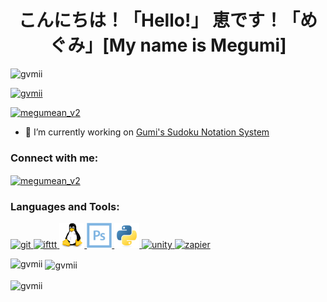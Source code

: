 <h1 align="center">こんにちは！「Hello!」 恵です！「めぐみ」[My name is Megumi]</h1>
<p align="left"> <img src="https://komarev.com/ghpvc/?username=gvmii&label=Profile%20views&color=0e75b6&style=flat" alt="gvmii" /> </p>

<p align="left"> <a href="https://github.com/ryo-ma/github-profile-trophy"><img src="https://github-profile-trophy.vercel.app/?username=gvmii" alt="gvmii" /></a> </p>

<p align="left"> <a href="https://twitter.com/megumean_v2" target="blank"><img src="https://img.shields.io/twitter/follow/megumean_v2?logo=twitter&style=for-the-badge" alt="megumean_v2" /></a> </p>

- 🔭 I’m currently working on [Gumi's Sudoku Notation System](https://github.com/gvmii/sudoku-notation)

<h3 align="left">Connect with me:</h3>
<p align="left">
<a href="https://twitter.com/megumean_v2" target="blank"><img align="center" src="https://raw.githubusercontent.com/rahuldkjain/github-profile-readme-generator/master/src/images/icons/Social/twitter.svg" alt="megumean_v2" height="30" width="40" /></a>
</p>

<h3 align="left">Languages and Tools:</h3>
<p align="left"> <a href="https://git-scm.com/" target="_blank" rel="noreferrer"> <img src="https://www.vectorlogo.zone/logos/git-scm/git-scm-icon.svg" alt="git" width="40" height="40"/> </a> <a href="https://ifttt.com/" target="_blank" rel="noreferrer"> <img src="https://www.vectorlogo.zone/logos/ifttt/ifttt-ar21.svg" alt="ifttt" width="40" height="40"/> </a> <a href="https://www.linux.org/" target="_blank" rel="noreferrer"> <img src="https://raw.githubusercontent.com/devicons/devicon/master/icons/linux/linux-original.svg" alt="linux" width="40" height="40"/> </a> <a href="https://www.photoshop.com/en" target="_blank" rel="noreferrer"> <img src="https://raw.githubusercontent.com/devicons/devicon/master/icons/photoshop/photoshop-line.svg" alt="photoshop" width="40" height="40"/> </a> <a href="https://www.python.org" target="_blank" rel="noreferrer"> <img src="https://raw.githubusercontent.com/devicons/devicon/master/icons/python/python-original.svg" alt="python" width="40" height="40"/> </a> <a href="https://unity.com/" target="_blank" rel="noreferrer"> <img src="https://www.vectorlogo.zone/logos/unity3d/unity3d-icon.svg" alt="unity" width="40" height="40"/> </a> <a href="https://zapier.com" target="_blank" rel="noreferrer"> <img src="https://www.vectorlogo.zone/logos/zapier/zapier-icon.svg" alt="zapier" width="40" height="40"/> </a> </p>

<p><img align="left" src="https://github-readme-stats.vercel.app/api/top-langs?username=gvmii&show_icons=true&locale=en&layout=compact" alt="gvmii" /></p>

<p>&nbsp;<img align="center" src="https://github-readme-stats.vercel.app/api?username=gvmii&show_icons=true&locale=en" alt="gvmii" /></p>

<p><img align="center" src="https://github-readme-streak-stats.herokuapp.com/?user=gvmii&" alt="gvmii" /></p>

